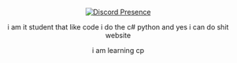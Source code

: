 <div align=center>
  
  [![Discord Presence](https://lanyard.cnrad.dev/api/1088407097055641620)](https://discord.com/users/1088407097055641620)
 
  i am it student that like code
  i do the c# python and yes
  i can do shit website
  
  i am learning cp
</div>
